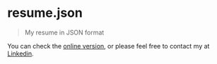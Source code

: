 # resume.json
> My resume in JSON format

You can check the [online version](https://registry.jsonresume.org/kyungw00k), or please feel free to contact my at [Linkedin](https://www.linkedin.com/in/kyungwook-park-6421b858).
